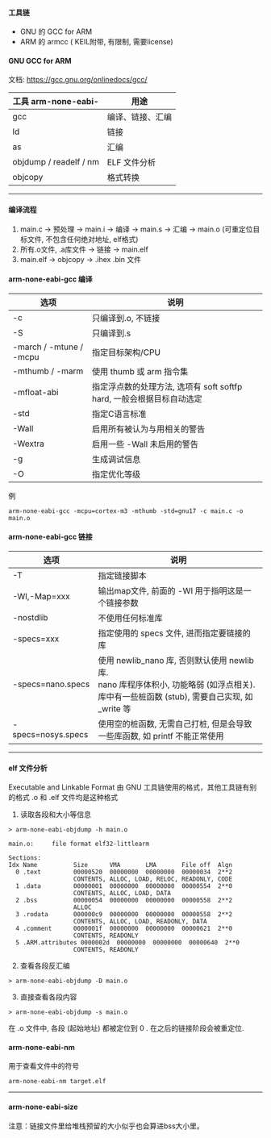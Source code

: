 #### 工具链

- GNU 的 GCC for ARM
- ARM 的 armcc ( KEIL附带, 有限制, 需要license)

#### GNU GCC for ARM

文档: https://gcc.gnu.org/onlinedocs/gcc/

| 工具 arm-none-eabi-    | 用途             |
| ---------------------- | ---------------- |
| gcc                    | 编译、链接、汇编 |
| ld                     | 链接             |
| as                     | 汇编             |
| objdump / readelf / nm | ELF 文件分析     |
| objcopy                | 格式转换         |

---

#### 编译流程

1. main.c -> 预处理 -> main.i -> 编译 -> main.s -> 汇编 -> main.o (可重定位目标文件, 不包含任何绝对地址, elf格式)
2. 所有.o文件, .a库文件 -> 链接 -> main.elf
3. main.elf -> objcopy -> .ihex .bin 文件

#### arm-none-eabi-gcc 编译

| 选项                    | 说明                                                         |
| ----------------------- | ------------------------------------------------------------ |
| -c                      | 只编译到.o, 不链接                                           |
| -S                      | 只编译到.s                                                   |
| -march / -mtune / -mcpu | 指定目标架构/CPU                                             |
| -mthumb / -marm         | 使用 thumb 或 arm 指令集                                     |
| -mfloat-abi             | 指定浮点数的处理方法, 选项有 soft softfp hard, 一般会根据目标自动选定 |
| -std                    | 指定C语言标准                                                |
| -Wall                   | 启用所有被认为与用相关的警告                                 |
| -Wextra                 | 启用一些 -Wall 未启用的警告                                  |
| -g                      | 生成调试信息                                                 |
| -O                      | 指定优化等级                                                 |

例

```shell
arm-none-eabi-gcc -mcpu=cortex-m3 -mthumb -std=gnu17 -c main.c -o main.o
```

#### arm-none-eabi-gcc 链接

| 选项               | 说明                                                         |
| ------------------ | ------------------------------------------------------------ |
| -T                 | 指定链接脚本                                                 |
| -Wl,-Map=xxx       | 输出map文件, 前面的 -Wl 用于指明这是一个链接参数             |
| -nostdlib          | 不使用任何标准库                                             |
| -specs=xxx         | 指定使用的 specs 文件, 进而指定要链接的库                    |
| -specs=nano.specs  | 使用 newlib_nano 库, 否则默认使用 newlib 库.<br />nano 库程序体积小, 功能略弱 (如浮点相关). 库中有一些桩函数 (stub), 需要自己实现, 如 _write 等 |
| -specs=nosys.specs | 使用空的桩函数, 无需自己打桩, 但是会导致一些库函数, 如 printf 不能正常使用 |

---

#### elf 文件分析

Executable and Linkable Format
由 GNU 工具链使用的格式，其他工具链有别的格式
.o 和 .elf 文件均是这种格式

1. 读取各段和大小等信息

```shell
> arm-none-eabi-objdump -h main.o

main.o:     file format elf32-littlearm

Sections:
Idx Name          Size      VMA       LMA       File off  Algn
  0 .text         00000520  00000000  00000000  00000034  2**2
                  CONTENTS, ALLOC, LOAD, RELOC, READONLY, CODE
  1 .data         00000001  00000000  00000000  00000554  2**0
                  CONTENTS, ALLOC, LOAD, DATA
  2 .bss          00000054  00000000  00000000  00000558  2**2
                  ALLOC
  3 .rodata       000000c9  00000000  00000000  00000558  2**2
                  CONTENTS, ALLOC, LOAD, READONLY, DATA
  4 .comment      0000001f  00000000  00000000  00000621  2**0
                  CONTENTS, READONLY
  5 .ARM.attributes 0000002d  00000000  00000000  00000640  2**0
                  CONTENTS, READONLY
```

2. 查看各段反汇编

```shell
> arm-none-eabi-objdump -D main.o
```

3. 直接查看各段内容

```shell
> arm-none-eabi-objdump -s main.o
```

在 .o 文件中, 各段 (起始地址) 都被定位到 0 . 在之后的链接阶段会被重定位.


#### arm-none-eabi-nm

用于查看文件中的符号

```shell
arm-none-eabi-nm target.elf
```

---

#### arm-none-eabi-size

注意：链接文件里给堆栈预留的大小似乎也会算进bss大小里。
